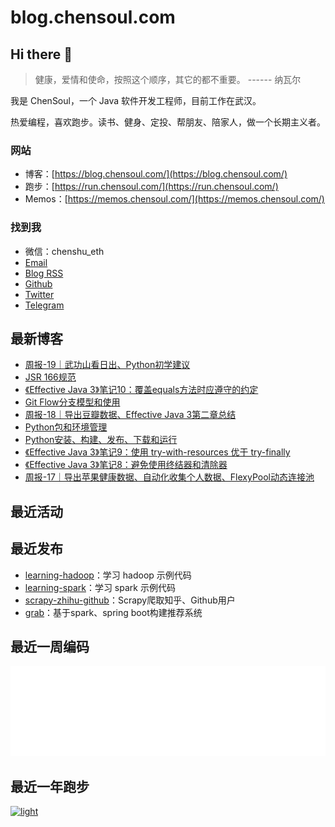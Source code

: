 # blog.chensoul.com

<!-- readme starts -->

## Hi there 👋

> 健康，爱情和使命，按照这个顺序，其它的都不重要。 ------ 纳瓦尔

我是 ChenSoul，一个 Java 软件开发工程师，目前工作在武汉。

热爱编程，喜欢跑步。读书、健身、定投、帮朋友、陪家人，做一个长期主义者。

### 网站
- 博客：[https://blog.chensoul.com/](https://blog.chensoul.com/)
- 跑步：[https://run.chensoul.com/](https://run.chensoul.com/)
- Memos：[https://memos.chensoul.com/](https://memos.chensoul.com/)



### 找到我

- 微信：chenshu_eth
- [Email](mailto:chensoul.eth@gmail.com)
- [Blog RSS](https://blog.chensoul.com/index.xml)
- [Github](https://github.com/chensoul)
- [Twitter](https://twitter.com/chensoul_eth)
- [Telegram](https://t.me/chensoul_share)



## 最新博客

<!-- blog starts -->
- [周报-19｜武功山看日出、Python初学建议](https://blog.chensoul.com/posts/2023/05/18/weekly_review_19/)
- [JSR 166规范](https://blog.chensoul.com/posts/2023/05/18/jsr-166/)
- [《Effective Java 3》笔记10：覆盖equals方法时应遵守的约定](https://blog.chensoul.com/posts/2023/05/17/obey-the-general-contract-when-overriding-equals/)
- [Git Flow分支模型和使用](https://blog.chensoul.com/posts/2023/05/11/git-flow-model-and-usage/)
- [周报-18｜导出豆瓣数据、Effective Java 3第二章总结](https://blog.chensoul.com/posts/2023/05/10/weekly_review_18/)
- [Python包和环境管理](https://blog.chensoul.com/posts/2023/05/09/python-package-and-env-management/)
- [Python安装、构建、发布、下载和运行](https://blog.chensoul.com/posts/2023/05/09/python-install-build-publish-run/)
- [《Effective Java 3》笔记9：使用 try-with-resources 优于 try-finally](https://blog.chensoul.com/posts/2023/05/08/prefer-try-with-resources-to-try-finally/)
- [《Effective Java 3》笔记8：避免使用终结器和清除器](https://blog.chensoul.com/posts/2023/05/08/avoid-finalizers-and-cleaners/)
- [周报-17｜导出苹果健康数据、自动化收集个人数据、FlexyPool动态连接池](https://blog.chensoul.com/posts/2023/05/06/weekly_review_17/)
<!-- blog ends -->

## 最近活动

<!-- douban starts -->

<!-- douban ends -->


## 最近发布

<!-- recent_releases starts -->
- [learning-hadoop](https://github.com/chensoul/learning-hadoop/releases/tag/v0.0.1)：学习 hadoop 示例代码
- [learning-spark](https://github.com/chensoul/learning-spark/releases/tag/v0.0.1)：学习 spark 示例代码
- [scrapy-zhihu-github](https://github.com/chensoul/scrapy-zhihu-github/releases/tag/v0.0.1)：Scrapy爬取知乎、Github用户
- [grab](https://github.com/chensoul/grab/releases/tag/v0.0.1)：基于spark、spring boot构建推荐系统
<!-- recent_releases ends -->


## 最近一周编码

![light](https://raw.githubusercontent.com/chensoul/chensoul/main/images/wakatime_weekly_language_stats.svg#gh-light-mode-only)

## 最近一年跑步

[![light](https://raw.githubusercontent.com/chensoul/running_page/master/assets/github_2023.svg#gh-light-mode-only)](https://run.chensoul.com)

<!-- readme ends -->